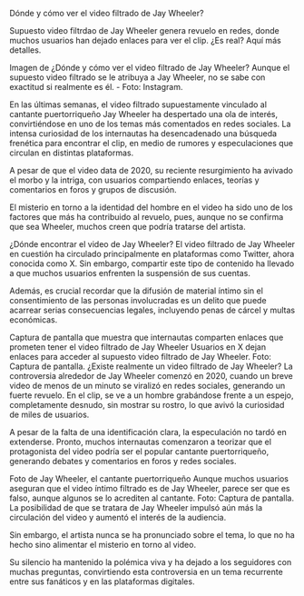 Dónde y cómo ver el video filtrado de Jay Wheeler?

Supuesto video filtrdao de Jay Wheeler genera revuelo en redes, donde muchos usuarios han dejado enlaces para ver el clip. ¿Es real? Aquí más detalles.

Imagen de ¿Dónde y cómo ver el video filtrado de Jay Wheeler?
Aunque el supuesto video filtrado se le atribuya a Jay Wheeler, no se sabe con exactitud si realmente es él. - Foto: Instagram.

En las últimas semanas, el video filtrado supuestamente vinculado al cantante puertorriqueño Jay Wheeler ha despertado una ola de interés, convirtiéndose en uno de los temas más comentados en redes sociales. La intensa curiosidad de los internautas ha desencadenado una búsqueda frenética para encontrar el clip, en medio de rumores y especulaciones que circulan en distintas plataformas.

 A pesar de que el video data de 2020, su reciente resurgimiento ha avivado el morbo y la intriga, con usuarios compartiendo enlaces, teorías y comentarios en foros y grupos de discusión. 

El misterio en torno a la identidad del hombre en el video ha sido uno de los factores que más ha contribuido al revuelo, pues, aunque no se confirma que sea Wheeler, muchos creen que podría tratarse del artista.


¿Dónde encontrar el video de Jay Wheeler?
El video filtrado de Jay Wheeler en cuestión ha circulado principalmente en plataformas como Twitter, ahora conocida como X. Sin embargo, compartir este tipo de contenido ha llevado a que muchos usuarios enfrenten la suspensión de sus cuentas.

Además, es crucial recordar que la difusión de material íntimo sin el consentimiento de las personas involucradas es un delito que puede acarrear serias consecuencias legales, incluyendo penas de cárcel y multas económicas.

Captura de pantalla que muestra que internautas comparten enlaces que prometen tener el video filtrado de Jay Wheeler 
Usuarios en X dejan enlaces para acceder al supuesto video filtrado de Jay Wheeler. Foto: Captura de pantalla.
¿Existe realmente un video filtrado de Jay Wheeler?
La controversia alrededor de Jay Wheeler comenzó en 2020, cuando un breve video de menos de un minuto se viralizó en redes sociales, generando un fuerte revuelo. En el clip, se ve a un hombre grabándose frente a un espejo, completamente desnudo, sin mostrar su rostro, lo que avivó la curiosidad de miles de usuarios.

A pesar de la falta de una identificación clara, la especulación no tardó en extenderse. Pronto, muchos internautas comenzaron a teorizar que el protagonista del video podría ser el popular cantante puertorriqueño, generando debates y comentarios en foros y redes sociales.

Foto de Jay Wheeler, el cantante puertorriqueño 
Aunque muchos usuarios aseguran que el video íntimo filtrado es de Jay Wheeler, parece ser que es falso, aunque algunos se lo acrediten al cantante. Foto: Captura de pantalla.
La posibilidad de que se tratara de Jay Wheeler impulsó aún más la circulación del video y aumentó el interés de la audiencia.

Sin embargo, el artista nunca se ha pronunciado sobre el tema, lo que no ha hecho sino alimentar el misterio en torno al video.

Su silencio ha mantenido la polémica viva y ha dejado a los seguidores con muchas preguntas, convirtiendo esta controversia en un tema recurrente entre sus fanáticos y en las plataformas digitales.
